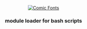 <div align="center">
	<a href="http://fontmeme.com/comic-fonts/"><img src="http://fontmeme.com/embed.php?text=%23%21%2Fbash%2Frequire&name=Animated.ttf&size=50&style_color=66C90A" alt="Comic Fonts"></a>
	<h3>module loader for bash scripts</h3>

</div>

